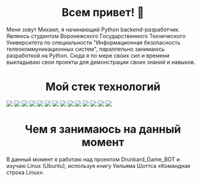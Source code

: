<div id="header" align="center">
  <h1> Всем привет! 👋</h1>
</div>


Меня зовут Михаил, я начинающий Python backend-разработчик. Являюсь студентом Воронежского Государственного Технического Университета по специальности "Информационная безопасность телеокоммуникационных систем", параллельно занимаюсь разработкой на Python. Сюда я по мере своих сил и времени выкладываю свои проекты для демонстрации своих знаний и навыков.


<div id="header" align="center">
  <h1>Мой стек технологий</h1>
</div>


<img src="https://img.shields.io/badge/Python-gold?style=for-the-badge&logo=Python&logoColor=black"/> <img src="https://img.shields.io/badge/FastAPI-mediumaquamarine?style=for-the-badge&logo=FastAPI&logoColor=white"/> <img src="https://img.shields.io/badge/Docker-dodgerblue?style=for-the-badge&logo=Docker&logoColor=white"/> <img src="https://img.shields.io/badge/PostgreSQL-steelblue?style=for-the-badge&logo=PostgreSQL&logoColor=white"/> <img src="https://img.shields.io/badge/SQLite-blue?style=for-the-badge&logo=SQLite&logoColor=white"/> <img src="https://img.shields.io/badge/SQLAlchemy-red?style=for-the-badge&logo=SQLAlchemy&logoColor=white"/> <img src="https://img.shields.io/badge/JWT-gray?style=for-the-badge&logo=jsonwebtokens&logoColor=white"/> <img src="https://img.shields.io/badge/Pydantic-deeppink?style=for-the-badge&logo=pydantic&logoColor=white"/> <img src="https://img.shields.io/badge/Pytest-olive?style=for-the-badge&logo=pytest&logoColor=white"/> <img src="https://img.shields.io/badge/HTML5-tomato?style=for-the-badge&logo=html5&logoColor=white"/> <img src="https://img.shields.io/badge/CSS3-cornflowerblue?style=for-the-badge&logo=css&logoColor=white"/> <img src="https://img.shields.io/badge/RabbitMQ-darkorange?style=for-the-badge&logo=rabbitmq&logoColor=white"/> <img src="https://img.shields.io/badge/Linux-black?style=for-the-badge&logo=linux&logoColor=white"/> <img src="https://img.shields.io/badge/GIT-coral?style=for-the-badge&logo=git&logoColor=white"/> 


<div id="header" align="center">
  <h1>Чем я занимаюсь на данный момент</h1>
</div>


В данный момент я работаю над проектом Drunkard_Game_BOT и изучаю Linux (Ubuntu), используя книгу Уильяма Шоттса «Командная строка Linux».
